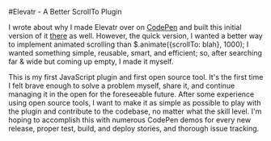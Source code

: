 #Elevatr - A Better ScrollTo Plugin

I wrote about why I made Elevatr over on [CodePen](http://codepen.io/HipsterBrown/blog/building-a-better-scrollto-plugin) and built this initial version of it [there](http://codepen.io/HipsterBrown/pen/LwFEi) as well. However, the quick version, I wanted a better way to implement animated scrolling than $.animate({scrollTo: blah}, 1000); I wanted something simple, reusable, smart, and efficient; so, after searching far & wide but coming up empty, I made it myself.

This is my first JavaScript plugin and first open source tool. It's the first time I felt brave enough to solve a problem myself, share it, and continue managing it in the open for the foreseeable future. After some experience using open source tools, I want to make it as simple as possible to play with the plugin and contribute to the codebase, no matter what the skill level. I'm hoping to accomplish this with numerous CodePen demos for every new release, proper test, build, and deploy stories, and thorough issue tracking.
